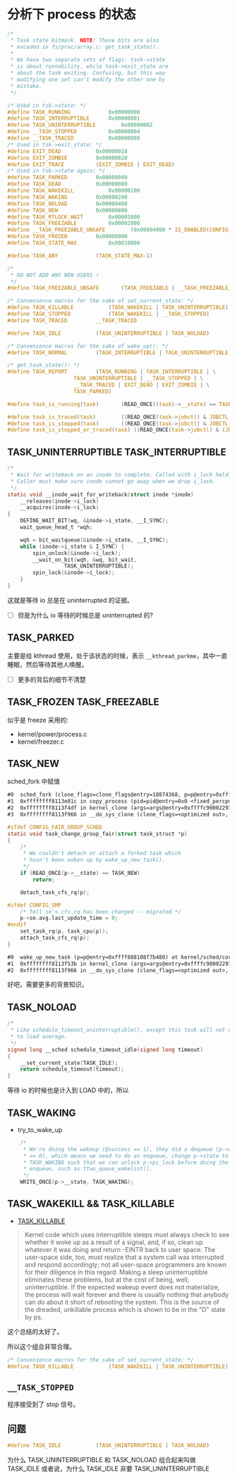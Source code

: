 # 分析下 process 的状态

```c
/*
 * Task state bitmask. NOTE! These bits are also
 * encoded in fs/proc/array.c: get_task_state().
 *
 * We have two separate sets of flags: task->state
 * is about runnability, while task->exit_state are
 * about the task exiting. Confusing, but this way
 * modifying one set can't modify the other one by
 * mistake.
 */

/* Used in tsk->state: */
#define TASK_RUNNING			0x00000000
#define TASK_INTERRUPTIBLE		0x00000001
#define TASK_UNINTERRUPTIBLE		0x00000002
#define __TASK_STOPPED			0x00000004
#define __TASK_TRACED			0x00000008
/* Used in tsk->exit_state: */
#define EXIT_DEAD			0x00000010
#define EXIT_ZOMBIE			0x00000020
#define EXIT_TRACE			(EXIT_ZOMBIE | EXIT_DEAD)
/* Used in tsk->state again: */
#define TASK_PARKED			0x00000040
#define TASK_DEAD			0x00000080
#define TASK_WAKEKILL			0x00000100
#define TASK_WAKING			0x00000200
#define TASK_NOLOAD			0x00000400
#define TASK_NEW			0x00000800
#define TASK_RTLOCK_WAIT		0x00001000
#define TASK_FREEZABLE			0x00002000
#define __TASK_FREEZABLE_UNSAFE	       (0x00004000 * IS_ENABLED(CONFIG_LOCKDEP))
#define TASK_FROZEN			0x00008000
#define TASK_STATE_MAX			0x00010000

#define TASK_ANY			(TASK_STATE_MAX-1)

/*
 * DO NOT ADD ANY NEW USERS !
 */
#define TASK_FREEZABLE_UNSAFE		(TASK_FREEZABLE | __TASK_FREEZABLE_UNSAFE)

/* Convenience macros for the sake of set_current_state: */
#define TASK_KILLABLE			(TASK_WAKEKILL | TASK_UNINTERRUPTIBLE)
#define TASK_STOPPED			(TASK_WAKEKILL | __TASK_STOPPED)
#define TASK_TRACED			__TASK_TRACED

#define TASK_IDLE			(TASK_UNINTERRUPTIBLE | TASK_NOLOAD)

/* Convenience macros for the sake of wake_up(): */
#define TASK_NORMAL			(TASK_INTERRUPTIBLE | TASK_UNINTERRUPTIBLE)

/* get_task_state(): */
#define TASK_REPORT			(TASK_RUNNING | TASK_INTERRUPTIBLE | \
					 TASK_UNINTERRUPTIBLE | __TASK_STOPPED | \
					 __TASK_TRACED | EXIT_DEAD | EXIT_ZOMBIE | \
					 TASK_PARKED)

#define task_is_running(task)		(READ_ONCE((task)->__state) == TASK_RUNNING)

#define task_is_traced(task)		((READ_ONCE(task->jobctl) & JOBCTL_TRACED) != 0)
#define task_is_stopped(task)		((READ_ONCE(task->jobctl) & JOBCTL_STOPPED) != 0)
#define task_is_stopped_or_traced(task)	((READ_ONCE(task->jobctl) & (JOBCTL_STOPPED | JOBCTL_TRACED)) != 0)
```

## TASK_UNINTERRUPTIBLE TASK_INTERRUPTIBLE
```c
/*
 * Wait for writeback on an inode to complete. Called with i_lock held.
 * Caller must make sure inode cannot go away when we drop i_lock.
 */
static void __inode_wait_for_writeback(struct inode *inode)
	__releases(inode->i_lock)
	__acquires(inode->i_lock)
{
	DEFINE_WAIT_BIT(wq, &inode->i_state, __I_SYNC);
	wait_queue_head_t *wqh;

	wqh = bit_waitqueue(&inode->i_state, __I_SYNC);
	while (inode->i_state & I_SYNC) {
		spin_unlock(&inode->i_lock);
		__wait_on_bit(wqh, &wq, bit_wait,
			      TASK_UNINTERRUPTIBLE);
		spin_lock(&inode->i_lock);
	}
}
```
这就是等待 io 总是在 uninterrupted 的证据。

- [ ] 但是为什么 io 等待的时候总是 uninterrupted 的?

## TASK_PARKED
主要是给 kthread 使用，处于该状态的时候，表示 `__kthread_parkme`，其中一直睡眠，然后等待其他人唤醒。

- [ ] 更多的背后的细节不清楚

## TASK_FROZEN TASK_FREEZABLE

似乎是 freeze 采用的:
- kernel/power/process.c
- kernel/freezer.c

## TASK_NEW
sched_fork 中赋值
```txt
#0  sched_fork (clone_flags=clone_flags@entry=18874368, p=p@entry=0xffff888108f7b480) at kernel/sched/core.c:4690
#1  0xffffffff8113e01c in copy_process (pid=pid@entry=0x0 <fixed_percpu_data>, trace=trace@entry=0, node=node@entry=-1, args=args@entry=0xffffc90002297eb0) at kernel/fork.c:2477
#2  0xffffffff8113f4df in kernel_clone (args=args@entry=0xffffc90002297eb0) at kernel/fork.c:2918
#3  0xffffffff8113f966 in __do_sys_clone (clone_flags=<optimized out>, newsp=<optimized out>, parent_tidptr=<optimized out>, child_tidptr=<optimized out>, tls=<optimized out>) at kernel/fork.c:3061
```

```c
#ifdef CONFIG_FAIR_GROUP_SCHED
static void task_change_group_fair(struct task_struct *p)
{
	/*
	 * We couldn't detach or attach a forked task which
	 * hasn't been woken up by wake_up_new_task().
	 */
	if (READ_ONCE(p->__state) == TASK_NEW)
		return;

	detach_task_cfs_rq(p);

#ifdef CONFIG_SMP
	/* Tell se's cfs_rq has been changed -- migrated */
	p->se.avg.last_update_time = 0;
#endif
	set_task_rq(p, task_cpu(p));
	attach_task_cfs_rq(p);
}
```

```txt
#0  wake_up_new_task (p=p@entry=0xffff888108f7b480) at kernel/sched/core.c:4810
#1  0xffffffff8113f53b in kernel_clone (args=args@entry=0xffffc90002297eb0) at kernel/fork.c:2949
#2  0xffffffff8113f966 in __do_sys_clone (clone_flags=<optimized out>, newsp=<optimized out>, parent_tidptr=<optimized out>, child_tidptr=<optimized out>, tls=<optimized out>) at kernel/fork.c:3061
```

好吧，需要更多的背景知识。


## TASK_NOLOAD
```c
/*
 * Like schedule_timeout_uninterruptible(), except this task will not contribute
 * to load average.
 */
signed long __sched schedule_timeout_idle(signed long timeout)
{
	__set_current_state(TASK_IDLE);
	return schedule_timeout(timeout);
}
```
等待 io 的时候也是计入到 LOAD 中的，所以

## TASK_WAKING
- try_to_wake_up

```c
	/*
	 * We're doing the wakeup (@success == 1), they did a dequeue (p->on_rq
	 * == 0), which means we need to do an enqueue, change p->state to
	 * TASK_WAKING such that we can unlock p->pi_lock before doing the
	 * enqueue, such as ttwu_queue_wakelist().
	 */
	WRITE_ONCE(p->__state, TASK_WAKING);
```

## TASK_WAKEKILL && TASK_KILLABLE
- [TASK_KILLABLE](https://lwn.net/Articles/288056/)

> Kernel code which uses interruptible sleeps must always check to see whether it woke up as a result of a signal, and, if so, clean up whatever it was doing and return -EINTR back to user space. The user-space side, too, must realize that a system call was interrupted and respond accordingly; not all user-space programmers are known for their diligence in this regard. Making a sleep uninterruptible eliminates these problems, but at the cost of being, well, uninterruptible. If the expected wakeup event does not materialize, the process will wait forever and there is usually nothing that anybody can do about it short of rebooting the system. This is the source of the dreaded, unkillable process which is shown to be in the "D" state by ps.

这个总结的太好了。

所以这个组合非常合理。
```c
/* Convenience macros for the sake of set_current_state: */
#define TASK_KILLABLE			(TASK_WAKEKILL | TASK_UNINTERRUPTIBLE)
```

## `__TASK_STOPPED`
程序接受到了 stop 信号。


## 问题

```c
#define TASK_IDLE			(TASK_UNINTERRUPTIBLE | TASK_NOLOAD)
```
为什么 TASK_UNINTERRUPTIBLE 和 TASK_NOLOAD 组合起来叫做 TASK_IDLE
或者说，为什么 TASK_IDLE 非要 TASK_UNINTERRUPTIBLE
